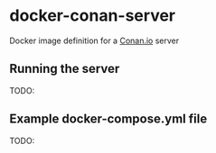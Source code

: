 # docker-conan-server

Docker image definition for a [Conan.io](https://conan.io) server

## Running the server
TODO:

## Example docker-compose.yml file
TODO:
